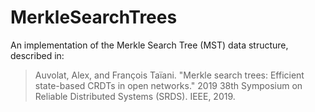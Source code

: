 # MerkleSearchTrees

An implementation of the Merkle Search Tree (MST) data structure, described in:

> Auvolat, Alex, and François Taïani. "Merkle search trees: Efficient
> state-based CRDTs in open networks." 2019 38th Symposium on Reliable
> Distributed Systems (SRDS). IEEE, 2019.

